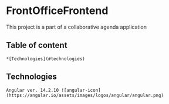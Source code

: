# FrontOfficeFrontend

This project is a part of a collaborative agenda application 

## Table of content

    *[Technologies](#technologies)

## Technologies

    Angular ver. 14.2.10 ![angular-icon](https://angular.io/assets/images/logos/angular/angular.png)
 
